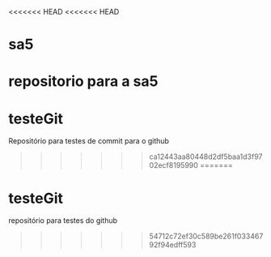 <<<<<<< HEAD
<<<<<<< HEAD
# sa5
repositorio para a sa5
=======
# testeGit
Repositório para testes de commit para o github
>>>>>>> ca12443aa80448d2df5baa1d3f9702ecf8195990
=======
# testeGit
repositório para testes do github
>>>>>>> 54712c72ef30c589be261f03346792f94edff593
